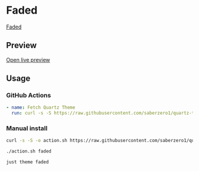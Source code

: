 # Faded

[Faded](#)

## Preview

[Open live preview](https://quartz-themes.github.io/faded/)

## Usage

### GitHub Actions

```yaml
- name: Fetch Quartz Theme
  run: curl -s -S https://raw.githubusercontent.com/saberzero1/quartz-themes/master/action.sh | bash -s -- faded
```

### Manual install

```bash
curl -s -S -o action.sh https://raw.githubusercontent.com/saberzero1/quartz-themes/master/action.sh

./action.sh faded
```

```bash
just theme faded
```
